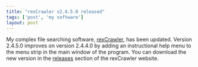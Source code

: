```yaml
---
title: "rexCrawler v2.4.5.0 released"
tags: ['post', 'my software']
layout: post
---
```


My complex file searching software,
[rexCrawler](http://sites.google.com/site/rexcrawler), has been updated.
Version 2.4.5.0 improves on version 2.4.4.0 by adding an instructional
help menu to the menu strip in the main window of the program. You can
download the new version in the
[releases](http://sites.google.com/site/rexcrawler/releases) section of
the rexCrawler website.
